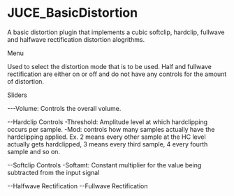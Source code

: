 # JUCE_BasicDistortion
A basic distortion plugin that implements a cubic softclip, hardclip, fullwave and halfwave rectification distortion alogrithms.

Menu

Used to select the distortion mode that is to be used. Half and fullwave rectification are either on or off and do not have any controls for the amount of distortion.


Sliders

---Volume: Controls the overall volume.

--Hardclip Controls
  -Threshold: Amplitude level at which hardclipping occurs per sample.
  -Mod: controls how many samples actually have the hardclipping applied. Ex. 2 means every other sample at the HC level actually gets hardclipped, 3              means every third sample, 4 every fourth sample and so on. 
  
--Softclip Controls
  -Softamt: Constant multiplier for the value being subtracted from the input signal

--Halfwave Rectification
--Fullwave Rectification
